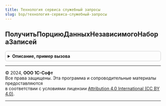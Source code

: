 ```yaml
---
title: Технология сервиса служебный запросы
slug: bsp/технология-сервиса-служебный-запросы
---
```



## ПолучитьПорциюДанныхНезависимогоНабораЗаписей
<details style="margin: 1em 0; padding: 0.5em; border: 1px solid #ccc; border-radius: 6px;">

<summary style="font-weight: bold; cursor: pointer;">Описание, пример вызова</summary>

```bsl

// Курсорные запросы для независимых наборов записей

// Получить порцию данных независимого набора записей.
//
// Параметры:
//  МетаданныеОбъекта - ОбъектМетаданных
//  Отбор - Массив Из Структура:
//  * ВидСравнения - ВидСравнения
//  * Поле - Строка
//  * Значение - Произвольный
//  РазмерПорции - Число
//  МожноПродолжать - Булево
//  Состояние - см. ИнициализироватьСостояниеДляВыборкиПорцийНезависимогоНабораЗаписей
//  ДополнениеКИмениТаблицы - Строка
//
// Возвращаемое значение:
//  Массив из ТаблицаЗначений:
//   * Колонка - Произвольный - произвольный набор колонок - полей объекта.
//
Функция ПолучитьПорциюДанныхНезависимогоНабораЗаписей(Знач МетаданныеОбъекта, Знач Отбор, Экспорт
```

Пример вызова
```bsl
Результат = ТехнологияСервисаСлужебныйЗапросы.ПолучитьПорциюДанныхНезависимогоНабораЗаписей(МетаданныеОбъекта, Отбор, );
```
</details>

---

© 2024, **ООО 1С-Софт**  
Все права защищены. Эта программа и сопроводительные материалы предоставляются  
в соответствии с условиями лицензии [Attribution 4.0 International (CC BY 4.0)](https://creativecommons.org/licenses/by/4.0/legalcode).

---
